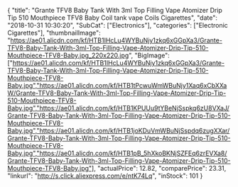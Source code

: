 {
	"title": "Grante TFV8 Baby Tank With 3ml Top Filling Vape Atomizer Drip Tip 510 Mouthpiece TFV8 Baby Coil tank vape Coils Cigarettes",
	"date": "2018-10-31 10:30:20",
	"SubCat": ["Electronics"],
	"categories": ["Electronic Cigarettes"],
	"thumbnailImage": "https://ae01.alicdn.com/kf/HTB1IHcLu4WYBuNjy1zkq6xGGpXa3/Grante-TFV8-Baby-Tank-With-3ml-Top-Filling-Vape-Atomizer-Drip-Tip-510-Mouthpiece-TFV8-Baby.jpg_220x220.jpg",
	"BigImage": ["https://ae01.alicdn.com/kf/HTB1IHcLu4WYBuNjy1zkq6xGGpXa3/Grante-TFV8-Baby-Tank-With-3ml-Top-Filling-Vape-Atomizer-Drip-Tip-510-Mouthpiece-TFV8-Baby.jpg","https://ae01.alicdn.com/kf/HTB1tPcwuWmWBuNjy1Xaq6xCbXXaW/Grante-TFV8-Baby-Tank-With-3ml-Top-Filling-Vape-Atomizer-Drip-Tip-510-Mouthpiece-TFV8-Baby.jpg","https://ae01.alicdn.com/kf/HTB1KPUUu9tYBeNjSspkq6zU8VXaJ/Grante-TFV8-Baby-Tank-With-3ml-Top-Filling-Vape-Atomizer-Drip-Tip-510-Mouthpiece-TFV8-Baby.jpg","https://ae01.alicdn.com/kf/HTB1joKDuVmWBuNjSspdq6zugXXar/Grante-TFV8-Baby-Tank-With-3ml-Top-Filling-Vape-Atomizer-Drip-Tip-510-Mouthpiece-TFV8-Baby.jpg","https://ae01.alicdn.com/kf/HTB1pB_5hXkoBKNjSZFEq6zrEVXa8/Grante-TFV8-Baby-Tank-With-3ml-Top-Filling-Vape-Atomizer-Drip-Tip-510-Mouthpiece-TFV8-Baby.jpg"],
	"actualPrice": 12.82,
	"comparePrice": 23.31,
	"linkurl": "http://s.click.aliexpress.com/e/ntK74Lq",
	"inStock": 101
}
